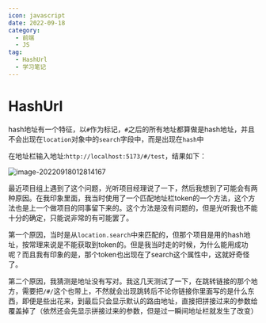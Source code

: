 ```yaml
---
icon: javascript
date: 2022-09-18
category:
  - 前端
  - JS
tag:
  - HashUrl
  - 学习笔记
---
```


# HashUrl

hash地址有一个特征，以`#`作为标记，`#`之后的所有地址都算做是hash地址，并且不会出现在`location`对象中的`search`字段中，而是出现在`hash`中

在地址栏输入地址:`http://localhost:5173/#/test`，结果如下：

![image-20220918012814167](https://xingqiu-tuchuang-1256524210.cos.ap-shanghai.myqcloud.com/7374/image-20220918012814167.png)

最近项目组上遇到了这个问题，光听项目经理说了一下，然后我想到了可能会有两种原因。在我印象里面，我当时使用了一个匹配地址栏token的一个方法，这个方法也是上一个做项目的同事留下来的。这个方法是没有问题的，但是光听我也不能十分的确定，只能说非常的有可能罢了。

第一个原因，当时是从`location.search`中来匹配的，但那个项目是用的hash地址，按常理来说是不能获取到token的。但是我当时走的时候，为什么能用成功呢？而且我有印象的是，那个token也出现在了search这个属性中，这就好奇怪了。

第二个原因，我猜测是地址没有写对。我这几天测试了一下，在跳转链接的那个地方，需要把`/#/`这个也带上，不然就会出现跳转后不论你链接你里面写的是什么东西，即便是些出花来，到最后只会显示默认的路由地址，直接把拼接过来的参数给覆盖掉了（依然还会先显示拼接过来的参数，但是过一瞬间地址栏就发生了改变）